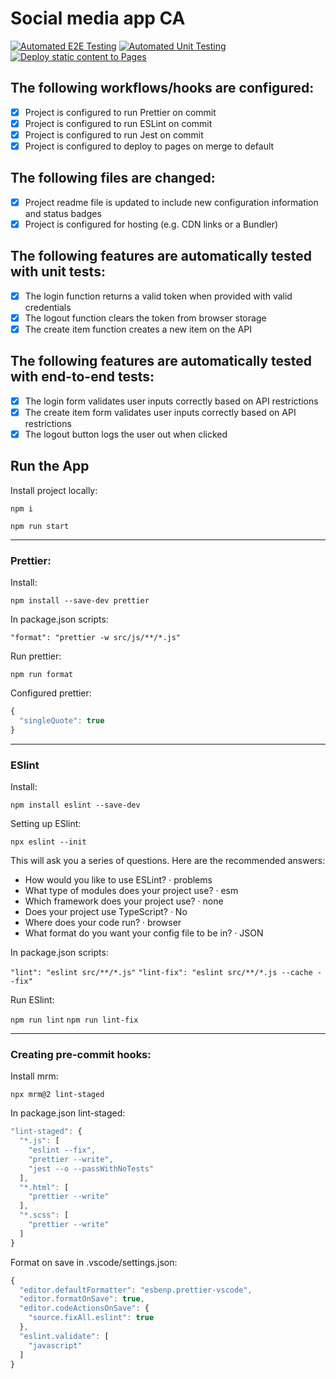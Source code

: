# Social media app CA

[![Automated E2E Testing](https://github.com/Littlaa/social-media-client-ca/actions/workflows/e2e-test.yml/badge.svg)](https://github.com/Littlaa/social-media-client-ca/actions/workflows/e2e-test.yml)
[![Automated Unit Testing](https://github.com/Littlaa/social-media-client-ca/actions/workflows/unit-test.yml/badge.svg)](https://github.com/Littlaa/social-media-client-ca/actions/workflows/unit-test.yml)
[![Deploy static content to Pages](https://github.com/Littlaa/social-media-client-ca/actions/workflows/pages.yml/badge.svg)](https://github.com/Littlaa/social-media-client-ca/actions/workflows/pages.yml)

## The following workflows/hooks are configured:

- [x] Project is configured to run Prettier on commit
- [x] Project is configured to run ESLint on commit
- [x] Project is configured to run Jest on commit
- [x] Project is configured to deploy to pages on merge to default

## The following files are changed:

- [x] Project readme file is updated to include new configuration information and status badges
- [x] Project is configured for hosting (e.g. CDN links or a Bundler)

## The following features are automatically tested with unit tests:

- [x] The login function returns a valid token when provided with valid credentials
- [x] The logout function clears the token from browser storage
- [x] The create item function creates a new item on the API

## The following features are automatically tested with end-to-end tests:

- [x] The login form validates user inputs correctly based on API restrictions
- [x] The create item form validates user inputs correctly based on API restrictions
- [x] The logout button logs the user out when clicked

## Run the App

Install project locally:

`npm i`

`npm run start`

---

### Prettier:

Install:

`npm install --save-dev prettier`

In package.json scripts:

`"format": "prettier -w src/js/**/*.js"`

Run prettier:

`npm run format`

Configured prettier:

```javascript
{
  "singleQuote": true
}
```

---

### ESlint

Install:

`npm install eslint --save-dev`

Setting up ESlint:

`npx eslint --init`

This will ask you a series of questions. Here are the recommended answers:

- How would you like to use ESLint? · problems
- What type of modules does your project use? · esm
- Which framework does your project use? · none
- Does your project use TypeScript? · No
- Where does your code run? · browser
- What format do you want your config file to be in? · JSON

In package.json scripts:

`"lint": "eslint src/**/*.js"`
`"lint-fix": "eslint src/**/*.js --cache --fix"`

Run ESlint:

`npm run lint`
`npm run lint-fix`

---

### Creating pre-commit hooks:

Install mrm:

`npx mrm@2 lint-staged`

In package.json lint-staged:

```js
"lint-staged": {
  "*.js": [
    "eslint --fix",
    "prettier --write",
    "jest --o --passWithNoTests"
  ],
  "*.html": [
    "prettier --write"
  ],
  "*.scss": [
    "prettier --write"
  ]
}
```

Format on save in .vscode/settings.json:

```js
{
  "editor.defaultFormatter": "esbenp.prettier-vscode",
  "editor.formatOnSave": true,
  "editor.codeActionsOnSave": {
    "source.fixAll.eslint": true
  },
  "eslint.validate": [
    "javascript"
  ]
}
```
